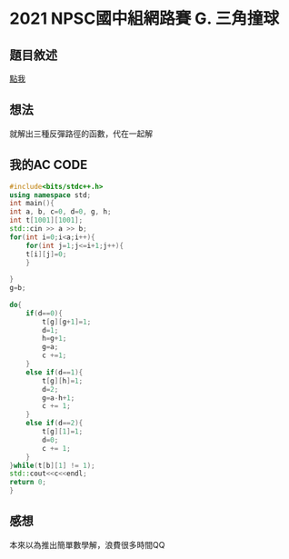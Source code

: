 # 2021 NPSC國中組網路賽 G. 三⾓撞球
## 題目敘述
[點我](https://whaleon120.github.io/contest%20(1).pdf)
## 想法
就解出三種反彈路徑的函數，代在一起解
## 我的AC CODE
``` cpp
#include<bits/stdc++.h>
using namespace std;
int main(){
int a, b, c=0, d=0, g, h;
int t[1001][1001];
std::cin >> a >> b;
for(int i=0;i<a;i++){
	for(int j=1;j<=i+1;j++){
	t[i][j]=0;	
	}
 
}
g=b;
 
do{
	if(d==0){
		t[g][g+1]=1;
		d=1;
		h=g+1;
		g=a;
		c +=1;
	}
	else if(d==1){
		t[g][h]=1;
		d=2;
		g=a-h+1;
		c += 1;
	}
	else if(d==2){
		t[g][1]=1;
		d=0;
		c += 1;
	}
}while(t[b][1] != 1);
std::cout<<c<<endl;
return 0;
}

```
## 感想
本來以為推出簡單數學解，浪費很多時間QQ  
